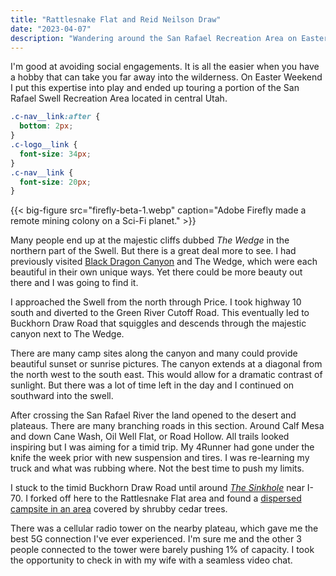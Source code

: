 ```yaml
---
title: "Rattlesnake Flat and Reid Neilson Draw"
date: "2023-04-07"
description: "Wandering around the San Rafael Recreation Area on Easter Weekend"
---
```


I'm good at avoiding social engagements. It is all the easier when you have a hobby that can take you far away into the wilderness. On Easter Weekend I put this expertise into play and ended up touring a portion of the San Rafael Swell Recreation Area located in central Utah.

```css
.c-nav__link:after {
  bottom: 2px;
}
.c-logo__link {
  font-size: 34px;
}
.c-nav__link {
  font-size: 20px;
}
```
{{< big-figure src="firefly-beta-1.webp" caption="Adobe Firefly made a remote mining colony on a Sci-Fi planet." >}}

Many people end up at the majestic cliffs dubbed *The Wedge* in the northern part of the Swell. But there is a great deal more to see. I had previously visited [Black Dragon Canyon]() and The Wedge, which were each beautiful in their own unique ways. Yet there could be more beauty out there and I was going to find it.

I approached the Swell from the north through Price. I took highway 10 south and diverted to the Green River Cutoff Road. This eventually led to Buckhorn Draw Road that squiggles and descends through the majestic canyon next to The Wedge. 

There are many camp sites along the canyon and many could provide beautiful sunset or sunrise pictures. The canyon extends at a diagonal from the north west to the south east. This would allow for a dramatic contrast of sunlight. But there was a lot of time left in the day and I continued on southward into the swell.

After crossing the San Rafael River the land opened to the desert and plateaus. There are many branching roads in this section. Around Calf Mesa and down Cane Wash, Oil Well Flat, or Road Hollow. All trails looked inspiring but I was aiming for a timid trip. My 4Runner had gone under the knife the week prior with new suspension and tires. I was re-learning my truck and what was rubbing where. Not the best time to push my limits.

I stuck to the timid Buckhorn Draw Road until around *[The Sinkhole](https://goo.gl/maps/xkNrHCqBp73dgJQZ8)* near I-70. I forked off here to the Rattlesnake Flat area and found a [dispersed campsite in an area](https://goo.gl/maps/vhVouhkFJetHhQC26) covered by shrubby cedar trees.

There was a cellular radio tower on the nearby plateau, which gave me the best 5G connection I've ever experienced. I'm sure me and the other 3 people connected to the tower were barely pushing 1% of capacity. I took the opportunity to check in with my wife with a seamless video chat.

